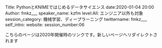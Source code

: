 Title: PythonとKNIMEではじめるデータサイエンス
date:2020-01-04 20:00
Author: fmkz___
speaker_name: kzfm
level:All: エンジニア以外も対象
session_category: 機械学習、ディープラーニング
twittername: fmkz___
self_intro: 
website:
session_number:06


<meta http-equiv="refresh" content="1; URL=https://shizuoka.pycon.jp/2020/session/fmkz___/">
<link rel="canonical" href="https://shizuoka.pycon.jp/2020/session/fmkz___/">


こちらのページは2020年開催時のリンクです。新しいページへリダイレクトされます
<!-- 

データサイエンスをはじめるときにPythonをゼロから覚えるのは時間がかかるでしょうし、目的と手段が入れ替わることになるかもしれません。
ここではノンプログラマーのためのプログラミングツールであるKNIMEの紹介とPythonをうまく組み合わせたデータ分析の方法について紹介します。

--- -->
